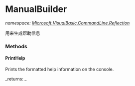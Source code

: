 ﻿
# ManualBuilder
_namespace: [Microsoft.VisualBasic.CommandLine.Reflection](N-Microsoft.VisualBasic.CommandLine.Reflection.md)_

用来生成帮助信息

### Methods

#### PrintHelp
Prints the formatted help information on the console.

_returns: _



